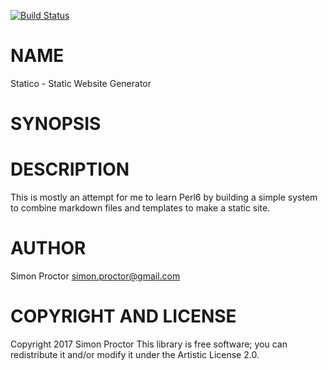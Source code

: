 [![Build Status](https://travis-ci.org/Scimon/Statico.svg?branch=master)](https://travis-ci.org/Scimon/Statico)

NAME
====

Statico - Static Website Generator

SYNOPSIS
========

DESCRIPTION
===========

This is mostly an attempt for me to learn Perl6 by building a simple system to combine markdown files and templates to make a static site.

AUTHOR
======

Simon Proctor <simon.proctor@gmail.com>

COPYRIGHT AND LICENSE
=====================

Copyright 2017 Simon Proctor This library is free software; you can redistribute it and/or modify it under the Artistic License 2.0.
